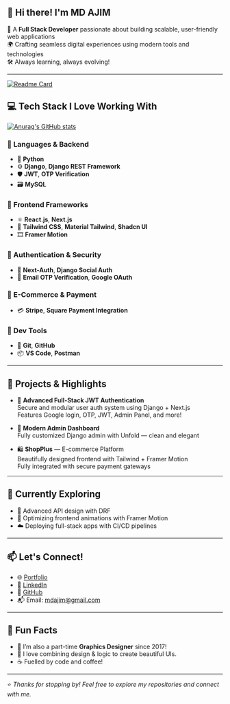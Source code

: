 ## 👋 Hi there! I'm MD AJIM

🎯 A **Full Stack Developer** passionate about building scalable, user-friendly web applications  
🌍 Crafting seamless digital experiences using modern tools and technologies  
🛠️ Always learning, always evolving!

---
[![Readme Card](https://github-readme-stats.vercel.app/api/pin/?username=md-ajim&repo=github-readme-stats)](https://github.com/md-ajim/github-readme-stats)

## 💻 Tech Stack I Love Working With
[![Anurag's GitHub stats](https://github-readme-stats.vercel.app/api?username=md-ajim&show_icons=true)](https://github.com/md-ajim/github-readme-stats)

### 🧠 Languages & Backend
- 🐍 **Python**
- ⚙️ **Django**, **Django REST Framework**
- 🛡️ **JWT**, **OTP Verification**
- 🗃️ **MySQL**

### 🎨 Frontend Frameworks
- ⚛️ **React.js**, **Next.js**
- 🎨 **Tailwind CSS**, **Material Tailwind**, **Shadcn UI**
- 🎞️ **Framer Motion**

### 🔐 Authentication & Security
- 🔑 **Next-Auth**, **Django Social Auth**
- 📧 **Email OTP Verification**, **Google OAuth**

### 🛒 E-Commerce & Payment
- 💳 **Stripe**, **Square Payment Integration**

### 🧰 Dev Tools
- 🔧 **Git**, **GitHub**
- 📦 **VS Code**, **Postman**

---

## 🚀 Projects & Highlights

- 🔐 **Advanced Full-Stack JWT Authentication**  
  Secure and modular user auth system using Django + Next.js  
  Features Google login, OTP, JWT, Admin Panel, and more!

- 💼 **Modern Admin Dashboard**  
  Fully customized Django admin with Unfold — clean and elegant

- 🛍️ **ShopPlus** — E-commerce Platform  
  Beautifully designed frontend with Tailwind + Framer Motion  
  Fully integrated with secure payment gateways

---

## 🌱 Currently Exploring
- 🧠 Advanced API design with DRF
- 🔧 Optimizing frontend animations with Framer Motion
- ☁️ Deploying full-stack apps with CI/CD pipelines

---

## 📫 Let's Connect!

- 🌐 [Portfolio](https://ajim-dev.vercel.app/)  
- 💼 [LinkedIn](https://www.linkedin.com/in/md-ajim-a3a7b027a/)  
- 🐙 [GitHub](https://github.com/md-ajim)  
- 📬 Email: mdajim@gmail.com  

---

## 🧠 Fun Facts

- 📸 I’m also a part-time **Graphics Designer** since 2017!
- 🧩 I love combining design & logic to create beautiful UIs.
- ☕ Fuelled by code and coffee!

---

⭐️ *Thanks for stopping by! Feel free to explore my repositories and connect with me.*

